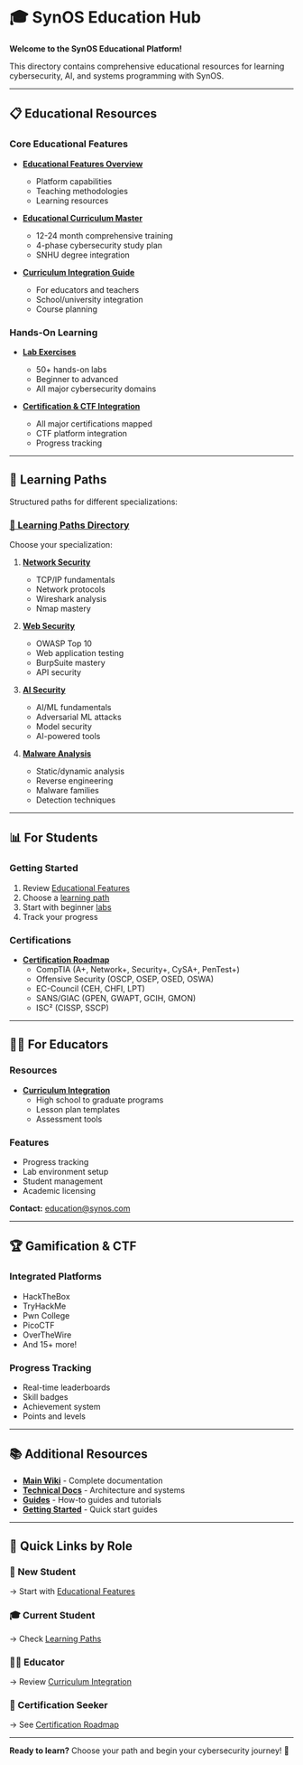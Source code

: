 # 🎓 SynOS Education Hub

**Welcome to the SynOS Educational Platform!**

This directory contains comprehensive educational resources for learning cybersecurity, AI, and systems programming with SynOS.

---

## 📋 Educational Resources

### Core Educational Features

-   **[Educational Features Overview](Educational-Features.md)**

    -   Platform capabilities
    -   Teaching methodologies
    -   Learning resources

-   **[Educational Curriculum Master](Educational-Curriculum-Master.md)**

    -   12-24 month comprehensive training
    -   4-phase cybersecurity study plan
    -   SNHU degree integration

-   **[Curriculum Integration Guide](Curriculum-Integration.md)**
    -   For educators and teachers
    -   School/university integration
    -   Course planning

### Hands-On Learning

-   **[Lab Exercises](Lab-Exercises.md)**

    -   50+ hands-on labs
    -   Beginner to advanced
    -   All major cybersecurity domains

-   **[Certification & CTF Integration](Certification-CTF-Integration-Master.md)**
    -   All major certifications mapped
    -   CTF platform integration
    -   Progress tracking

---

## 🎯 Learning Paths

Structured paths for different specializations:

### [📁 Learning Paths Directory](learning-paths/)

Choose your specialization:

1. **[Network Security](learning-paths/Network-Security.md)**

    - TCP/IP fundamentals
    - Network protocols
    - Wireshark analysis
    - Nmap mastery

2. **[Web Security](learning-paths/Web-Security.md)**

    - OWASP Top 10
    - Web application testing
    - BurpSuite mastery
    - API security

3. **[AI Security](learning-paths/AI-Security.md)**

    - AI/ML fundamentals
    - Adversarial ML attacks
    - Model security
    - AI-powered tools

4. **[Malware Analysis](learning-paths/Malware-Analysis.md)**
    - Static/dynamic analysis
    - Reverse engineering
    - Malware families
    - Detection techniques

---

## 📊 For Students

### Getting Started

1. Review [Educational Features](Educational-Features.md)
2. Choose a [learning path](learning-paths/)
3. Start with beginner [labs](Lab-Exercises.md)
4. Track your progress

### Certifications

-   **[Certification Roadmap](Certification-CTF-Integration-Master.md)**
    -   CompTIA (A+, Network+, Security+, CySA+, PenTest+)
    -   Offensive Security (OSCP, OSEP, OSED, OSWA)
    -   EC-Council (CEH, CHFI, LPT)
    -   SANS/GIAC (GPEN, GWAPT, GCIH, GMON)
    -   ISC² (CISSP, SSCP)

---

## 👨‍🏫 For Educators

### Resources

-   **[Curriculum Integration](Curriculum-Integration.md)**
    -   High school to graduate programs
    -   Lesson plan templates
    -   Assessment tools

### Features

-   Progress tracking
-   Lab environment setup
-   Student management
-   Academic licensing

**Contact:** education@synos.com

---

## 🏆 Gamification & CTF

### Integrated Platforms

-   HackTheBox
-   TryHackMe
-   Pwn College
-   PicoCTF
-   OverTheWire
-   And 15+ more!

### Progress Tracking

-   Real-time leaderboards
-   Skill badges
-   Achievement system
-   Points and levels

---

## 📚 Additional Resources

-   **[Main Wiki](../README.md)** - Complete documentation
-   **[Technical Docs](../technical/)** - Architecture and systems
-   **[Guides](../guides/)** - How-to guides and tutorials
-   **[Getting Started](../getting-started/)** - Quick start guides

---

## 🎯 Quick Links by Role

### 👶 New Student

→ Start with [Educational Features](Educational-Features.md)

### 🎓 Current Student

→ Check [Learning Paths](learning-paths/)

### 👨‍🏫 Educator

→ Review [Curriculum Integration](Curriculum-Integration.md)

### 🏅 Certification Seeker

→ See [Certification Roadmap](Certification-CTF-Integration-Master.md)

---

**Ready to learn?** Choose your path and begin your cybersecurity journey! 🚀
